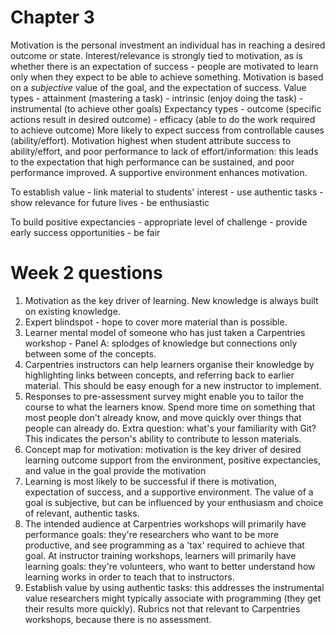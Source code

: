 # Chapter 3
Motivation is the personal investment an individual has in reaching a desired outcome or state.
Interest/relevance is strongly tied to motivation, as is whether there is an expectation of success - people are motivated to learn only when they expect to be able to achieve something.
Motivation is based on a *subjective* value of the goal, and the expectation of success.
Value types
	- attainment (mastering a task)
	- intrinsic (enjoy doing the task)
	- instrumental (to achieve other goals)
Expectancy types
	- outcome (specific actions result in desired outcome)
	- efficacy (able to do the work required to achieve outcome)
More likely to expect success from controllable causes (ability/effort).
Motivation highest when student attribute success to ability/effort, and poor performance 
to lack of effort/information:
this leads to the expectation that high performance can be sustained, and poor performance improved.
A supportive environment enhances motivation.

To establish value
	- link material to students' interest
	- use authentic tasks
	- show relevance for future lives
	- be enthusiastic

To build positive expectancies
	- appropriate level of challenge
	- provide early success opportunities
	- be fair

# Week 2 questions
1. Motivation as the key driver of learning. New knowledge is always built on existing knowledge.
2. Expert blindspot - hope to cover more material than is possible.
3. Learner mental model of someone who has just taken a Carpentries workshop - Panel A: splodges of knowledge but connections only between some of the concepts.
4. Carpentries instructors can help learners organise their knowledge by highlighting links between concepts, and referring back to earlier material. This should be easy enough for a new instructor to implement.
5. Responses to pre-assessment survey might enable you to tailor the course to what the learners know. Spend more time on something that most people don't already know, and move quickly over things that people can already do.
Extra question: what's your familiarity with Git? This indicates the person's ability to contribute to lesson materials.
6. Concept map for motivation:
motivation is the key driver of desired learning outcome
support from the environment, positive expectancies, and value in the goal provide the motivation
7. Learning is most likely to be successful if there is motivation, expectation of success, and a supportive environment. The value of a goal is subjective, but can be influenced by your enthusiasm and choice of relevant, authentic tasks.
8. The intended audience at Carpentries workshops will primarily have performance goals: they're researchers who want to be more productive, and see programming as a 'tax' required to achieve that goal.
At instructor training workshops, learners will primarily have learning goals: they're volunteers, who want to better understand how learning works in order to teach that to instructors.
9. Establish value by using authentic tasks: this addresses the instrumental value researchers might typically associate with programming (they get their results more quickly).
Rubrics not that relevant to Carpentries workshops, because there is no assessment.
